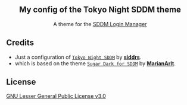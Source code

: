<h2 align="center"> My config of the Tokyo Night SDDM theme</h2>

<p align=center>
A theme for the <a href="https://github.com/sddm/sddm">SDDM Login Manager</a>
</p>


## Credits
- Just a configuration of [`Tokyo Night SDDM`](https://github.com/siddrs/tokyo-night-sddm) by [**siddrs**](https://github.com/siddrs).
- which is based on the theme [`Sugar Dark for SDDM`](https://github.com/MarianArlt/sddm-sugar-dark) by [**MarianArlt**](https://github.com/MarianArlt).

## License

[GNU Lesser General Public License v3.0](LICENSE)

